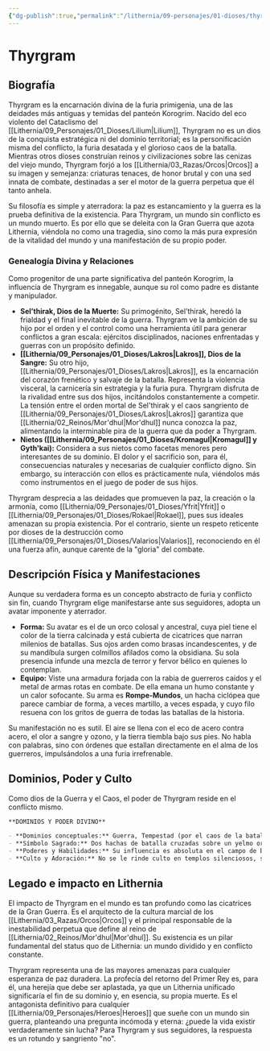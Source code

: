 ```yaml
---
{"dg-publish":true,"permalink":"/lithernia/09-personajes/01-dioses/thyrgram/","tags":["[dios","guerra","caos","orco","panteon_korogrim","Mor'dhul"]}
---
```


# Thyrgram

## Biografía

Thyrgram es la encarnación divina de la furia primigenia, una de las deidades más antiguas y temidas del panteón Korogrim. Nacido del eco violento del Cataclismo del [[Lithernia/09_Personajes/01_Dioses/Lilium\|Lilium]], Thyrgram no es un dios de la conquista estratégica ni del dominio territorial; es la personificación misma del conflicto, la furia desatada y el glorioso caos de la batalla. Mientras otros dioses construían reinos y civilizaciones sobre las cenizas del viejo mundo, Thyrgram forjó a los [[Lithernia/03_Razas/Orcos\|Orcos]] a su imagen y semejanza: criaturas tenaces, de honor brutal y con una sed innata de combate, destinadas a ser el motor de la guerra perpetua que él tanto anhela.

Su filosofía es simple y aterradora: la paz es estancamiento y la guerra es la prueba definitiva de la existencia. Para Thyrgram, un mundo sin conflicto es un mundo muerto. Es por ello que se deleita con la Gran Guerra que azota Lithernia, viéndola no como una tragedia, sino como la más pura expresión de la vitalidad del mundo y una manifestación de su propio poder.

### Genealogía Divina y Relaciones

Como progenitor de una parte significativa del panteón Korogrim, la influencia de Thyrgram es innegable, aunque su rol como padre es distante y manipulador.

*   **Sel’thirak, Dios de la Muerte:** Su primogénito, Sel’thirak, heredó la frialdad y el final inevitable de la guerra. Thyrgram ve la ambición de su hijo por el orden y el control como una herramienta útil para generar conflictos a gran escala: ejércitos disciplinados, naciones enfrentadas y guerras con un propósito definido.
*   **[[Lithernia/09_Personajes/01_Dioses/Lakros\|Lakros]], Dios de la Sangre:** Su otro hijo, [[Lithernia/09_Personajes/01_Dioses/Lakros\|Lakros]], es la encarnación del corazón frenético y salvaje de la batalla. Representa la violencia visceral, la carnicería sin estrategia y la furia pura. Thyrgram disfruta de la rivalidad entre sus dos hijos, incitándolos constantemente a competir. La tensión entre el orden mortal de Sel'thirak y el caos sangriento de [[Lithernia/09_Personajes/01_Dioses/Lakros\|Lakros]] garantiza que [[Lithernia/02_Reinos/Mor'dhul\|Mor'dhul]] nunca conozca la paz, alimentando la interminable pira de la guerra que da poder a Thyrgram.
*   **Nietos ([[Lithernia/09_Personajes/01_Dioses/Kromagul\|Kromagul]] y Gyth'kai):** Considera a sus nietos como facetas menores pero interesantes de su dominio. El dolor y el sacrificio son, para él, consecuencias naturales y necesarias de cualquier conflicto digno. Sin embargo, su interacción con ellos es prácticamente nula, viéndolos más como instrumentos en el juego de poder de sus hijos.

Thyrgram desprecia a las deidades que promueven la paz, la creación o la armonía, como [[Lithernia/09_Personajes/01_Dioses/Yfrit\|Yfrit]] o [[Lithernia/09_Personajes/01_Dioses/Rokael\|Rokael]], pues sus ideales amenazan su propia existencia. Por el contrario, siente un respeto reticente por dioses de la destrucción como [[Lithernia/09_Personajes/01_Dioses/Valarios\|Valarios]], reconociendo en él una fuerza afín, aunque carente de la "gloria" del combate.

## Descripción Física y Manifestaciones

Aunque su verdadera forma es un concepto abstracto de furia y conflicto sin fin, cuando Thyrgram elige manifestarse ante sus seguidores, adopta un avatar imponente y aterrador.

*   **Forma:** Su avatar es el de un orco colosal y ancestral, cuya piel tiene el color de la tierra calcinada y está cubierta de cicatrices que narran milenios de batallas. Sus ojos arden como brasas incandescentes, y de su mandíbula surgen colmillos afilados como la obsidiana. Su sola presencia infunde una mezcla de terror y fervor bélico en quienes lo contemplan.
*   **Equipo:** Viste una armadura forjada con la rabia de guerreros caídos y el metal de armas rotas en combate. De ella emana un humo constante y un calor sofocante. Su arma es **Rompe-Mundos**, un hacha ciclópea que parece cambiar de forma, a veces martillo, a veces espada, y cuyo filo resuena con los gritos de guerra de todas las batallas de la historia.

Su manifestación no es sutil. El aire se llena con el eco de acero contra acero, el olor a sangre y ozono, y la tierra tiembla bajo sus pies. No habla con palabras, sino con órdenes que estallan directamente en el alma de los guerreros, impulsándolos a una furia irrefrenable.

## Dominios, Poder y Culto

Como dios de la Guerra y el Caos, el poder de Thyrgram reside en el conflicto mismo.

```markdown
**DOMINIOS Y PODER DIVINO**

- **Dominios conceptuales:** Guerra, Tempestad (por el caos de la batalla).
- **Símbolo Sagrado:** Dos hachas de batalla cruzadas sobre un yelmo orco, a menudo envueltas en llamas o goteando sangre.
- **Poderes y Habilidades:** Su influencia es absoluta en el campo de batalla. Puede incitar una furia de combate incontrolable en ejércitos enteros, bendecir a sus campeones con una resistencia sobrehumana, maldecir a sus enemigos con cobardía o hacer que sus armas se quiebren en el momento decisivo. Se dice que su grito de guerra puede derribar murallas y hacer que los corazones de los dragones se encojan de miedo.
- **Culto y Adoración:** No se le rinde culto en templos silenciosos, sino en arenas de combate, campos de entrenamiento y arsenales. Sus seguidores, principalmente orcos de clanes como el Clan Thyrgram o el Clan Bloodfire, lo honran a través de la demostración de fuerza, los rituales de combate y la recolección de trofeos de enemigos dignos. El mayor sacrificio que se le puede ofrecer no es oro ni joyas, sino la sangre de un adversario poderoso derramada en su nombre.
```

## Legado e impacto en Lithernia

El impacto de Thyrgram en el mundo es tan profundo como las cicatrices de la Gran Guerra. Es el arquitecto de la cultura marcial de los [[Lithernia/03_Razas/Orcos\|Orcos]] y el principal responsable de la inestabilidad perpetua que define al reino de [[Lithernia/02_Reinos/Mor'dhul\|Mor'dhul]]. Su existencia es un pilar fundamental del status quo de Lithernia: un mundo dividido y en conflicto constante.

Thyrgram representa una de las mayores amenazas para cualquier esperanza de paz duradera. La profecía del retorno del Primer Rey es, para él, una herejía que debe ser aplastada, ya que un Lithernia unificado significaría el fin de su dominio y, en esencia, su propia muerte. Es el antagonista definitivo para cualquier [[Lithernia/09_Personajes/Heroes\|Heroes]] que sueñe con un mundo sin guerra, planteando una pregunta incómoda y eterna: ¿puede la vida existir verdaderamente sin lucha? Para Thyrgram y sus seguidores, la respuesta es un rotundo y sangriento "no".
